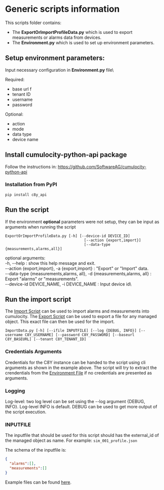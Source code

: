 # Generic scripts information
This scripts folder contains:
- The **ExportOrImportProfileData.py** which is used to export measurements or alarms data from devices.
- The **Environment.py** which is used to set up environment parameters.

## Setup environment parameters:
Input necessary configuration in **Environment.py** file\

Required:
- base url f
- tenant ID 
- username 
- password

Optional:
- action
- mode
- data type
- device name

## Install cumulocity-python-api package
Follow the instructions in: https://github.com/SoftwareAG/cumulocity-python-api

### Installation from PyPI
```shell
pip install c8y_api
```

## Run the script
If the environment **optional** parameters were not setup, they can be input as arguments when running the script
```shell
ExportOrImportProfileData.py [-h] [--device-id DEVICE_ID]
                                    [--action {export,import}]
                                    [--data-type {measurements,alarms,all}]
```
optional arguments:\
  -h, --help                                                              : show this help message and exit. \
  --action {export,import}, -a {export,import}                            : "Export" or "Import" data.\
  --data-type {measurements,alarms, all}, -d {measurements,alarms, all}   : Export "alarms" or "measurements".\
  --device-id DEVICE_NAME, -i DEVICE_NAME                                 : Input device id\

## Run the import script
The [Import Script](./ImportData.py) can be used to import alarms and measurements into cumulocity. The [Export Script](./ExportOrImportProfileData.py) can be used to export a file for any managed object. This exact file can then be used for the import.
```shell
ImportData.py [-h] [--ifile INPUTFILE] [--log {DEBUG, INFO}] [--username C8Y_USERNAME] [--password C8Y_PASSWORD] [--baseurl C8Y_BASEURL] [--tenant C8Y_TENANT_ID]
```
### Credentials Arguments
Credentials for the C8Y instance can be handed to the script using cli arguments as shown in the example above. The script will try to extract the crendentials from the [Environment File](./Environment.py) if no credentials are presented as arguments.

### Logging
Log-level: two log level can be set using the --log argument {DEBUG, INFO}. Log-level INFO is default. DEBUG can be used to get more output of the script execution.

### INPUTFILE
The inputfile that should be used for this script should has the external_id of the managed object as name. For example: ```sim_001_profile.json```

The schema of the inputfile is:
```json
{
  "alarms":[],
  "measurements":[]
}
```
Example files can be found [here](./export_data/).